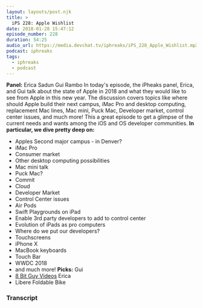 ```yaml
---
layout: layouts/post.njk
title: >
  iPS 228: Apple Wishlist
date: 2018-01-28 15:47:12
episode_number: 228
duration: 54:25
audio_url: https://media.devchat.tv/iphreaks/iPS_228_Apple_Wishlist.mp3
podcast: iphreaks
tags:
  - iphreaks
  - podcast
---
```


**Panel:** Erica Sadun Gui Rambo In today's episode, the iPheaks panel, Erica, and Gui talk about the state of Apple in 2018 and what they would like to see from Apple in this new year. The discussion covers topics like where should Apple build their next campus, iMac Pro and desktop computing,&nbsp; replacement Mac lines, Mac mini, Puck Mac, Developer market, control center issues, and much more! This a great episode to get a glimpse of the current needs and wants among the iOS and OS developer communities. **In particular, we dive pretty deep on:&nbsp;**

- Apples Second major campus - in Denver?
- iMac Pro
- Consumer market
- Other desktop computing possibilities
- Mac mini talk
- Puck Mac?
- Commit
- Cloud
- Developer Market
- Control Center issues
- Air Pods
- Swift Playgrounds on iPad
- Enable 3rd party developers to add to control center
- Evolution of iPads as pro computers
- Where do we put our developers?
- Touchscreens
- iPhone X
- MacBook keyboards
- Touch Bar
- WWDC 2018
- and much more!
  **Picks:** Gui
- [8 Bit Guy Videos](https://www.youtube.com/user/adric22)
  Erica
- Libere Foldable Bike

### Transcript
